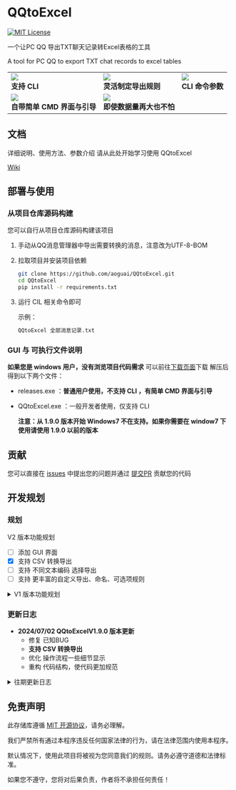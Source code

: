 # QQtoExcel

[![MIT License](https://img.shields.io/badge/License-MIT-green.svg)](https://choosealicense.com/licenses/mit/)

一个让PC QQ 导出TXT聊天记录转Excel表格的工具

A tool for PC QQ to export TXT chat records to excel tables

<!-- markdownlint-disable MD033 -->

<table>
  <tr>
    <td>
      <img src="https://github.com/aoguai/QQtoExcel/blob/main/images/0.png"/>
      <br><b>支持 CLI</b>
    </td>
    <td>
      <img src="https://github.com/aoguai/QQtoExcel/blob/main/images/1.png"/>
      <br><b>灵活制定导出规则</b>
    </td>
    <td>
      <img src="https://github.com/aoguai/QQtoExcel/blob/main/images/3.png" />
      <br><b>CLI 命令参数</b>
    </td>
  </tr>
  <tr>
    <td>
      <img src="https://github.com/aoguai/QQtoExcel/blob/main/images/2.png" />
      <br><b>自带简单 CMD 界面与引导</b>
    </td>
    <td>
      <img src="https://github.com/aoguai/QQtoExcel/blob/main/images/4.png" />
      <br><b>即使数据量再大也不怕</b>
    </td>
  </tr>
</table>
<!-- markdownlint-enable MD033 -->

## 文档

详细说明、使用方法、参数介绍 请从此处开始学习使用 QQtoExcel

[Wiki](https://github.com/aoguai/QQtoExcel/wiki)

## 部署与使用

### 从项目仓库源码构建

您可以自行从项目仓库源码构建该项目

1. 手动从QQ消息管理器中导出需要转换的消息，注意改为UTF-8-BOM

2. 拉取项目并安装项目依赖
   
   ```bash
   git clone https://github.com/aoguai/QQtoExcel.git
   cd QQtoExcel
   pip install -r requirements.txt
   ```

3. 运行 CIL 相关命令即可
   
   示例：
   
   ```bash
   QQtoExcel 全部消息记录.txt
   ```

### GUI 与 可执行文件说明

**如果您是 windows 用户，没有浏览项目代码需求**
可以前往[下载页面](https://github.com/aoguai/QQtoExcel/releases)下载 解压后得到以下两个文件：

- releases.exe ：**普通用户使用，不支持 CLI ，有简单 CMD 界面与引导**
- QQtoExcel.exe ：一般开发者使用，仅支持 CLI


  **注意：从 1.9.0 版本开始 Windows7 不在支持。如果你需要在 window7 下使用请使用 1.9.0 以前的版本**

## 贡献

您可以直接在 [issues](https://github.com/aoguai/QQtoExcel/issues)
中提出您的问题并通过 [提交PR](https://github.com/aoguai/QQtoExcel/pulls)
贡献您的代码

## 开发规划

### 规划

V2 版本功能规划

- [ ] 添加 GUI 界面
- [x] 支持 CSV 转换导出
- [ ] 支持 不同文本编码 选择导出
- [ ] 支持 更丰富的自定义导出、命名、可选项规则

<details> 
    <summary>V1 版本功能规划</summary>

- [x] 支持好友/群聊/全部聊天记录 转换导出
- [x] 支持可选项 选择导出
- [x] 增加 消息分组 可选项，可按分组导出
- [x] 支持 聊天记录清洗，去除无效聊天记录
- [x] 支持 多工作表 导出
- [x] 支持 自定义导出文件名规则

</details>

### 更新日志

- **2024/07/02 QQtoExcelV1.9.0 版本更新**
  - 修复 已知BUG
  - **支持 CSV 转换导出**
  - 优化 操作流程一些细节显示
  - 重构 代码结构，使代码更加规范

<details> 
    <summary>往期更新日志</summary>

- **2023/09/02 QQtoExcelV1.8.0 版本更新**
  - 更新 README
  - **支持 自定义导出规则**
  - 重构 代码结构，使代码更加规范
  - 修复 部分消息被错误分割、无法导出问题
  - 更新 新匹配消息正则表达式，更精准的分割聊天记录
- **2023/05/19 QQtoExcelV1.7.0 版本更新**
  - 修复 部分消息被错误分割、无法导出问题
  - 重构 代码结构，使代码更加规范
  - 更新 新匹配消息正则表达式，更精准的分割聊天记录
  - 更新 README
- **2022/12/29 QQtoExcelV1.6.0 版本更新**
  - 新增 过滤无意义内容 可选项，可去除无效聊天记录
  - 修复 导出文件使用Excel打开错误 BUG
  - 修复 部分消息被错误分割、无法导出问题
  - 优化 代码结构，使代码更加规范
  - 更新 新匹配消息正则表达式，更精准的分割聊天记录
  - 更新 README
- **2022/8/1 QQtoExcelV1.5.0 版本更新**
  - 新增 消息分组 可选项，可按分组导出
  - 修复 打包程序在 windows7 不可用的情况
  - 更新后支持 CIL
  - 优化 代码结构
- **2022/7/31 更新README**
- **2022/7/19 QQtoExcelV1.1.0 版本更新**
  - 新增 自定义可选项标题 功能
  - 新增 操作流程一些细节显示
  - 优化 匹配正则表达式
  - 修复 消息对象分割错误BUG

</details>

## 免责声明

此存储库遵循 [MIT 开源协议](https://github.com/aoguai/QQtoExcel/blob/main/LICENSE)，请务必理解。

我们严禁所有通过本程序违反任何国家法律的行为，请在法律范围内使用本程序。

默认情况下，使用此项目将被视为您同意我们的规则。请务必遵守道德和法律标准。

如果您不遵守，您将对后果负责，作者将不承担任何责任！
